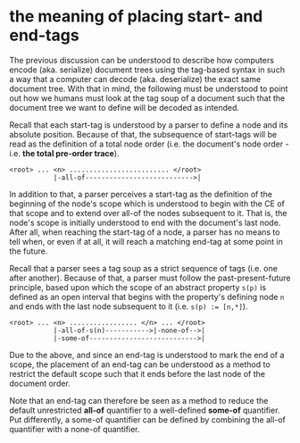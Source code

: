 
<!-- ======================================================================= -->
# the meaning of placing start- and end-tags

The previous discussion can be understood to describe how computers encode
(aka. serialize) document trees using the tag-based syntax in such a way that
a computer can decode (aka. deserialize) the exact same document tree. With
that in mind, the following must be understood to point out how we humans must
look at the tag soup of a document such that the document tree we want to
define will be decoded as intended.

Recall that each start-tag is understood by a parser to define a node and its
absolute position. Because of that, the subsequence of start-tags will be read
as the definition of a total node order (i.e. the document's node order - i.e.
**the total pre-order trace**).

```
<root> ... <n> ......................... </root>
           |-all-of--------------------------->|
```

In addition to that, a parser perceives a start-tag as the definition of the
beginning of the node's scope which is understood to begin with the CE of that
scope and to extend over all-of the nodes subsequent to it. That is, the node's
scope is initially understood to end with the document's last node. After all,
when reaching the start-tag of a node, a parser has no means to tell when, or
even if at all, it will reach a matching end-tag at some point in the future.

Recall that a parser sees a tag soup as a strict sequence of tags (i.e. one
after another). Because of that, a parser must follow the past-present-future
principle, based upon which the scope of an abstract property `s(p)` is defined
as an open interval that begins with the property's defining node `n` and ends
with the last node subsequent to it (i.e. `s(p) := [n,*]`).

```
<root> ... <n> ................. </n> ... </root>
           |-all-of-s(n)----------->|-none-of-->|
           |-some-of--------------------------->|
```

Due to the above, and since an end-tag is understood to mark the end of a
scope, the placement of an end-tag can be understood as a method to restrict
the default scope such that it ends before the last node of the document order.

Note that an end-tag can therefore be seen as a method to reduce the default
unrestricted **all-of** quantifier to a well-defined **some-of** quantifier.
Put differently, a some-of quantifier can be defined by combining the all-of
quantifier with a none-of quantifier.

